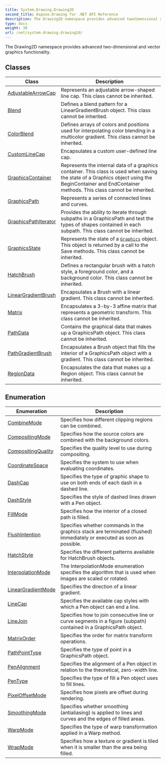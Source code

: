 ```yaml
---
title: System.Drawing.Drawing2D
second_title: Aspose.Drawing for .NET API Reference
description: The Drawing2D namespace provides advanced twodimensional and vector graphics functionality
type: docs
weight: 30
url: /net/system.drawing.drawing2d/
---
```

The Drawing2D namespace provides advanced two-dimensional and vector graphics functionality.

## Classes

| Class | Description |
| --- | --- |
| [AdjustableArrowCap](./adjustablearrowcap/) | Represents an adjustable arrow-shaped line cap. This class cannot be inherited. |
| [Blend](./blend/) | Defines a blend pattern for a LinearGradientBrush object. This class cannot be inherited. |
| [ColorBlend](./colorblend/) | Defines arrays of colors and positions used for interpolating color blending in a multicolor gradient. This class cannot be inherited. |
| [CustomLineCap](./customlinecap/) | Encapsulates a custom user-defined line cap. |
| [GraphicsContainer](./graphicscontainer/) | Represents the internal data of a graphics container. This class is used when saving the state of a Graphics object using the BeginContainer and EndContainer methods. This class cannot be inherited. |
| [GraphicsPath](./graphicspath/) | Represents a series of connected lines and curves. |
| [GraphicsPathIterator](./graphicspathiterator/) | Provides the ability to iterate through subpaths in a GraphicsPath and test the types of shapes contained in each subpath. This class cannot be inherited. |
| [GraphicsState](./graphicsstate/) | Represents the state of a [`Graphics`](../system.drawing/graphics/) object. This object is returned by a call to the Save methods. This class cannot be inherited. |
| [HatchBrush](./hatchbrush/) | Defines a rectangular brush with a hatch style, a foreground color, and a background color. This class cannot be inherited. |
| [LinearGradientBrush](./lineargradientbrush/) | Encapsulates a Brush with a linear gradient. This class cannot be inherited. |
| [Matrix](./matrix/) | Encapsulates a 3-by-3 affine matrix that represents a geometric transform. This class cannot be inherited. |
| [PathData](./pathdata/) | Contains the graphical data that makes up a GraphicsPath object. This class cannot be inherited. |
| [PathGradientBrush](./pathgradientbrush/) | Encapsulates a Brush object that fills the interior of a GraphicsPath object with a gradient. This class cannot be inherited. |
| [RegionData](./regiondata/) | Encapsulates the data that makes up a Region object. This class cannot be inherited. |
## Enumeration

| Enumeration | Description |
| --- | --- |
| [CombineMode](./combinemode/) | Specifies how different clipping regions can be combined. |
| [CompositingMode](./compositingmode/) | Specifies how the source colors are combined with the background colors. |
| [CompositingQuality](./compositingquality/) | Specifies the quality level to use during compositing. |
| [CoordinateSpace](./coordinatespace/) | Specifies the system to use when evaluating coordinates. |
| [DashCap](./dashcap/) | Specifies the type of graphic shape to use on both ends of each dash in a dashed line. |
| [DashStyle](./dashstyle/) | Specifies the style of dashed lines drawn with a Pen object. |
| [FillMode](./fillmode/) | Specifies how the interior of a closed path is filled. |
| [FlushIntention](./flushintention/) | Specifies whether commands in the graphics stack are terminated (flushed) immediately or executed as soon as possible. |
| [HatchStyle](./hatchstyle/) | Specifies the different patterns available for HatchBrush objects. |
| [InterpolationMode](./interpolationmode/) | The InterpolationMode enumeration specifies the algorithm that is used when images are scaled or rotated. |
| [LinearGradientMode](./lineargradientmode/) | Specifies the direction of a linear gradient. |
| [LineCap](./linecap/) | Specifies the available cap styles with which a Pen object can end a line. |
| [LineJoin](./linejoin/) | Specifies how to join consecutive line or curve segments in a figure (subpath) contained in a GraphicsPath object. |
| [MatrixOrder](./matrixorder/) | Specifies the order for matrix transform operations. |
| [PathPointType](./pathpointtype/) | Specifies the type of point in a GraphicsPath object. |
| [PenAlignment](./penalignment/) | Specifies the alignment of a Pen object in relation to the theoretical, zero-width line. |
| [PenType](./pentype/) | Specifies the type of fill a Pen object uses to fill lines. |
| [PixelOffsetMode](./pixeloffsetmode/) | Specifies how pixels are offset during rendering. |
| [SmoothingMode](./smoothingmode/) | Specifies whether smoothing (antialiasing) is applied to lines and curves and the edges of filled areas. |
| [WarpMode](./warpmode/) | Specifies the type of warp transformation applied in a Warp method. |
| [WrapMode](./wrapmode/) | Specifies how a texture or gradient is tiled when it is smaller than the area being filled. |


